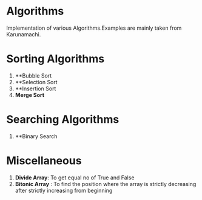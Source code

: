 # Algorithms
Implementation of various Algorithms.Examples are mainly taken from Karunamachi.

Sorting Algorithms
=====================================
1. **Bubble Sort
2. **Selection Sort
3. **Insertion Sort
4. **Merge Sort**

Searching Algorithms
=====================================
1. **Binary Search


Miscellaneous
=====================================
1. **Divide Array**: To get equal no of True and False
2. **Bitonic Array** : To find the position where the array is strictly decreasing after strictly increasing from beginning